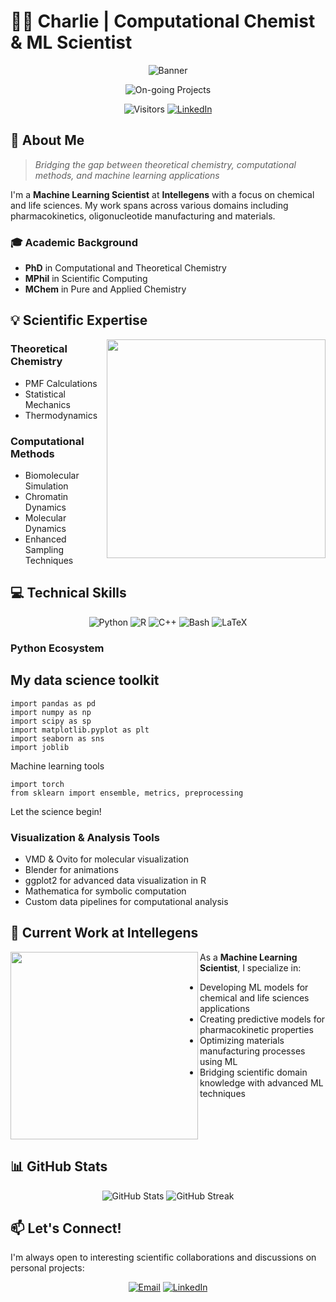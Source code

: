 # 👨‍🔬 Charlie | Computational Chemist & ML Scientist

<div align="center">
  
  ![Banner](https://raw.githubusercontent.com/yourusername/yourusername/main/assets/banner.gif)

  ![On-going Projects](https://img.shields.io/badge/Projects_in_Progress-4-blue)

  
  ![Visitors](https://api.visitorbadge.io/api/VisitorHit?user=yourusername&repo=yourrepository&countColor=%237B1E7A)
  [![LinkedIn](https://img.shields.io/badge/LinkedIn-Connect-blue?style=flat&logo=linkedin)](https://www.linkedin.com/in/charles-phillips-49477719a/)
  
</div>

## 🧪 About Me

> *Bridging the gap between theoretical chemistry, computational methods, and machine learning applications*

I'm a **Machine Learning Scientist** at **Intellegens** with a focus on chemical and life sciences. My work spans across various domains including pharmacokinetics, oligonucleotide manufacturing and materials.

### 🎓 Academic Background
- **PhD** in Computational and Theoretical Chemistry
- **MPhil** in Scientific Computing
- **MChem** in Pure and Applied Chemistry

## 💡 Scientific Expertise

<img align="right" width="350" src="https://raw.githubusercontent.com/yourusername/yourusername/main/assets/molecular-simulation.gif" />

### Theoretical Chemistry
- PMF Calculations
- Statistical Mechanics
- Thermodynamics

### Computational Methods
- Biomolecular Simulation
- Chromatin Dynamics
- Molecular Dynamics
- Enhanced Sampling Techniques

## 💻 Technical Skills

<div align="center">
  
  ![Python](https://img.shields.io/badge/Python-Advanced-3776AB?style=for-the-badge&logo=python&logoColor=white)
  ![R](https://img.shields.io/badge/R-Intermediate-276DC3?style=for-the-badge&logo=r&logoColor=white)
  ![C++](https://img.shields.io/badge/C++-Intermediate-00599C?style=for-the-badge&logo=cplusplus&logoColor=white)
  ![Bash](https://img.shields.io/badge/Bash-Intermediate-4EAA25?style=for-the-badge&logo=gnubash&logoColor=white)
  ![LaTeX](https://img.shields.io/badge/LaTeX-Advanced-008080?style=for-the-badge&logo=latex&logoColor=white)
  
</div>

### Python Ecosystem
## My data science toolkit
 ```
import pandas as pd
import numpy as np
import scipy as sp
import matplotlib.pyplot as plt
import seaborn as sns
import joblib
 ```
Machine learning tools
 ```
import torch
from sklearn import ensemble, metrics, preprocessing
 ```
Let the science begin!


### Visualization & Analysis Tools
- VMD & Ovito for molecular visualization
- Blender for animations
- ggplot2 for advanced data visualization in R
- Mathematica for symbolic computation
- Custom data pipelines for computational analysis

## 🚀 Current Work at Intellegens

<img align="left" width="300" src="https://raw.githubusercontent.com/yourusername/yourusername/main/assets/ml-diagram.png" />

As a **Machine Learning Scientist**, I specialize in:

- Developing ML models for chemical and life sciences applications
- Creating predictive models for pharmacokinetic properties
- Optimizing materials manufacturing processes using ML
- Bridging scientific domain knowledge with advanced ML techniques

<br clear="left"/>


## 📊 GitHub Stats

<div align="center">
  <img src="https://github-readme-stats.vercel.app/api?username=yourusername&show_icons=true&count_private=true&theme=radical" alt="GitHub Stats" />
  <img src="https://github-readme-streak-stats.herokuapp.com/?user=yourusername&theme=radical" alt="GitHub Streak" />
</div>

## 📫 Let's Connect!

I'm always open to interesting scientific collaborations and discussions on personal projects:

<div align="center">
  
  [![Email](https://img.shields.io/badge/Email-Contact_Me-D14836?style=for-the-badge&logo=gmail&logoColor=white)](mailto:ccp32@cantab.ac.uk)
  [![LinkedIn](https://img.shields.io/badge/LinkedIn-Connect-0077B5?style=for-the-badge&logo=linkedin&logoColor=white)]([https://www.linkedin.com/in/yourusername](https://www.linkedin.com/in/charles-phillips-49477719a/))

  
</div>
